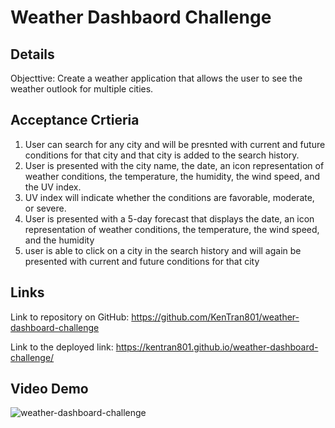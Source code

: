 # Weather Dashbaord Challenge

## Details

Objecttive: Create a weather application that allows the user to see the weather outlook for multiple cities. 

## Acceptance Crtieria

1. User can search for any city and will be presnted with current and future conditions for that city and that city is added to the search history.
2. User is presented with the city name, the date, an icon representation of weather conditions, the temperature, the humidity, the wind speed, and the UV index.
3. UV index will indicate whether the conditions are favorable, moderate, or severe.
4. User is presented with a 5-day forecast that displays the date, an icon representation of weather conditions, the temperature, the wind speed, and the humidity
5. user is able to click on a city in the search history and will again be presented with current and future conditions for that city

## Links

Link to repository on GitHub: https://github.com/KenTran801/weather-dashboard-challenge

Link to the deployed link: https://kentran801.github.io/weather-dashboard-challenge/

## Video Demo
![weather-dashboard-challenge](https://user-images.githubusercontent.com/72709180/138581216-752cb416-d6c5-40f5-ac85-f8f4f9b20c1b.gif)
